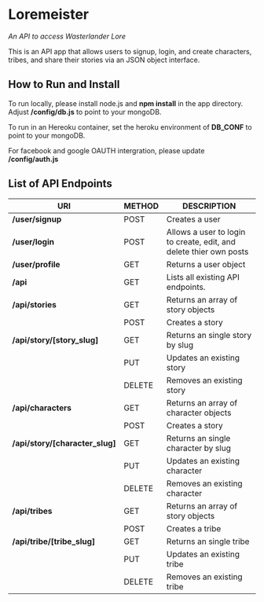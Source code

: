 
Loremeister
======================
*An API to access Wasterlander Lore*

This is an API app that allows users to signup, login, and create characters, tribes, and share their stories via an JSON object interface.


How to Run and Install
----------------------
To run locally, please install node.js and **npm install** in the app directory. Adjust **/config/db.js** to point to your mongoDB.

To run in an Hereoku container, set the heroku environment of **DB_CONF** to point to your mongoDB.

For facebook and google OAUTH intergration, please update **/config/auth.js** 


List of API Endpoints
----------------------

| URI | METHOD | DESCRIPTION |
| --- | --- | --- |
| **/user/signup** | POST | Creates a user |
| **/user/login** | POST | Allows a user to login to create, edit, and delete thier own posts |
| **/user/profile** | GET | Returns a user object |
| **/api** | GET | Lists all existing API endpoints. |
| **/api/stories** | GET | Returns an array of story objects |
|   | POST | Creates a story |
| **/api/story/[story_slug]** | GET | Returns an single story by slug |
|   | PUT | Updates an existing story |
|   | DELETE | Removes an existing story |
| **/api/characters** | GET | Returns an array of character objects |
|   | POST | Creates a story |
| **/api/story/[character_slug]** | GET | Returns an single character by slug |
|   | PUT | Updates an existing character |
|   | DELETE | Removes an existing character |
| **/api/tribes** | GET | Returns an array of story objects |
|   | POST | Creates a tribe |
| **/api/tribe/[tribe_slug]** | GET | Returns an single tribe |
|   | PUT | Updates an existing tribe |
|   | DELETE | Removes an existing tribe |
